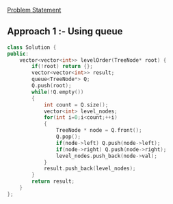 [Problem Statement](https://leetcode.com/problems/binary-tree-level-order-traversal/)

## Approach 1 :- Using queue

```cpp
class Solution {
public:
    vector<vector<int>> levelOrder(TreeNode* root) {
        if(!root) return {};
        vector<vector<int>> result;
        queue<TreeNode*> Q;
        Q.push(root);
        while(!Q.empty())
        {
            int count = Q.size();
            vector<int> level_nodes;
            for(int i=0;i<count;++i)
            {
                TreeNode * node = Q.front();
                Q.pop();
                if(node->left) Q.push(node->left);
                if(node->right) Q.push(node->right);
                level_nodes.push_back(node->val);
            }
            result.push_back(level_nodes);
        }
        return result;
    }
};
```
